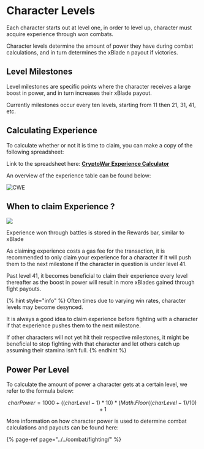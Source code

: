 # Character Levels

Each character starts out at level one, in order to level up, character must acquire experience through won combats.

Character levels determine the amount of power they have during combat calculations, and in turn determines the xBlade n payout if victories.

## Level Milestones

Level milestones are specific points where the character receives a large boost in power, and in turn increases their xBlade payout.

Currently milestones occur every ten levels, starting from 11 then 21, 31, 41, etc.

## Calculating Experience

To calculate whether or not it is time to claim, you can make a copy of the following spreadsheet:

Link to the spreadsheet here: [**CryptoWar Experience Calculator**](https://docs.google.com/spreadsheets/d/1auVAnRlsoxwKQTFX3_ZZluteJ8DxeZIQio_jLK21ijs/edit?usp=sharing)

An overview of the experience table can be found below:

![CWE](https://i.imgur.com/UjYu1Mu.png)

## When to claim Experience ?

![](https://github.com/ElasticBTC-XBT/CryptoWar-Wiki/tree/f392473443d3dd3c5be8a4021f5df9b0cf226d6b/.gitbook/assets/claim-exp.png)

Experience won through battles is stored in the Rewards bar, similar to xBlade

As claiming experience costs a gas fee for the transaction, it is recommended to only claim your experience for a character if it will push them to the next milestone if the character in question is under level 41.

Past level 41, it becomes beneficial to claim their experience every level thereafter as the boost in power will result in more xBlades gained through fight payouts.

{% hint style="info" %}
Often times due to varying win rates, character levels may become desynced.

It is always a good idea to claim experience before fighting with a character if that experience pushes them to the next milestone.

If other characters will not yet hit their respective milestones, it might be beneficial to stop fighting with that character and let others catch up assuming their stamina isn't full.
{% endhint %}

## Power Per Level

To calculate the amount of power a character gets at a certain level, we refer to the formula below:

$$
charPower = 1000 + ((charLevel - 1) * 10) * (Math.Floor((charLevel - 1) / 10) + 1
$$

More information on how character power is used to determine combat calculations and payouts can be found here:

{% page-ref page="../../combat/fighting/" %}

